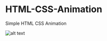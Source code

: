 # HTML-CSS-Animation
Simple HTML CSS Animation

![alt text](https://github.com/[faycal-gh]/[HTML-CSS-Animation]/blob/[master]/OUTPUT.png?raw=true)
